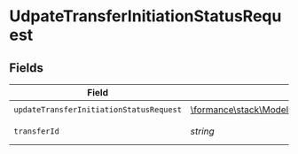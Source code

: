 # UdpateTransferInitiationStatusRequest


## Fields

| Field                                                                                                                               | Type                                                                                                                                | Required                                                                                                                            | Description                                                                                                                         |
| ----------------------------------------------------------------------------------------------------------------------------------- | ----------------------------------------------------------------------------------------------------------------------------------- | ----------------------------------------------------------------------------------------------------------------------------------- | ----------------------------------------------------------------------------------------------------------------------------------- |
| `updateTransferInitiationStatusRequest`                                                                                             | [\formance\stack\Models\Shared\UpdateTransferInitiationStatusRequest](../../models/shared/UpdateTransferInitiationStatusRequest.md) | :heavy_check_mark:                                                                                                                  | N/A                                                                                                                                 |
| `transferId`                                                                                                                        | *string*                                                                                                                            | :heavy_check_mark:                                                                                                                  | The transfer ID.                                                                                                                    |